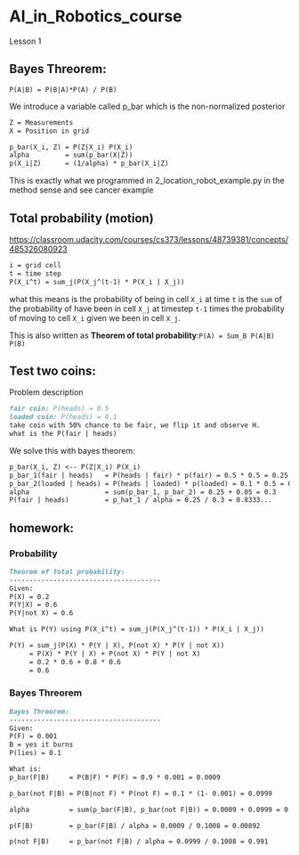 # AI_in_Robotics_course

Lesson 1

## Bayes Threorem:
``P(A|B) = P(B|A)*P(A) / P(B)``

We introduce a variable called p_bar which is the non-normalized posterior

```markdown
Z = Measurements
X = Position in grid

p_bar(X_i, Z) = P(Z|X_i) P(X_i)
alpha         = sum(p_bar(X|Z))
p(X_i|Z)      = (1/alpha) * p_bar(X_i|Z)
```
This is exactly what we programmed in 2_location_robot_example.py in the method sense and see cancer example

## Total probability (motion)
https://classroom.udacity.com/courses/cs373/lessons/48739381/concepts/485326080923
```markdown
i = grid cell
t = time step
P(X_i^t) = sum_j(P(X_j^(t-1) * P(X_i | X_j))
```
what this means is the probability of being in cell ``X_i`` at time ``t`` is the ``sum`` of the probability of have been in cell ``X_j`` at timestep ``t-1`` times the probability of moving to cell ``X_i`` given we been in cell ``X_j``.

This is also written as **Theorem of total probability**:``P(A) = Sum_B P(A|B) P(B)``



## Test two coins:
Problem description
```markdown
fair coin: P(heads) = 0.5
loaded coin: P(heads) = 0.1
take coin with 50% chance to be fair, we flip it and observe H. 
what is the P(fair | heads)
```


We solve this with bayes theorem:
```markdown
p_bar(X_i, Z) <-- P(Z|X_i) P(X_i)
p_bar_1(fair | heads)   = P(heads | fair) * p(fair) = 0.5 * 0.5 = 0.25
p_bar_2(loaded | heads) = P(heads | loaded) * p(loaded) = 0.1 * 0.5 = 0.05
alpha                   = sum(p_bar_1, p_bar_2) = 0.25 + 0.05 = 0.3
P(fair | heads)         = p_hat_1 / alpha = 0.25 / 0.3 = 0.8333...
```


## homework:
### Probability

```markdown
Theorem of total probability:
--------------------------------------
Given: 
P(X) = 0.2
P(Y|X) = 0.6
P(Y|not X) = 0.6

What is P(Y) using P(X_i^t) = sum_j(P(X_j^(t-1)) * P(X_i | X_j))

P(Y) = sum_j(P(X) * P(Y | X), P(not X) * P(Y | not X))
     = P(X) * P(Y | X) + P(not X) * P(Y | not X)
     = 0.2 * 0.6 + 0.8 * 0.6
     = 0.6
```

### Bayes Threorem
```markdown
Bayes Threorem:
--------------------------------------
Given: 
P(F) = 0.001
B = yes it burns
P(lies) = 0.1

What is:
p_bar(F|B)     = P(B|F) * P(F) = 0.9 * 0.001 = 0.0009

p_bar(not F|B) = P(B|not F) * P(not F) = 0.1 * (1- 0.001) = 0.0999

alpha          = sum(p_bar(F|B), p_bar(not F|B)) = 0.0009 + 0.0999 = 0.1008

p(F|B)         = p_bar(F|B) / alpha = 0.0009 / 0.1008 = 0.00892

p(not F|B)     = p_bar(not F|B) / alpha = 0.0999 / 0.1008 = 0.991
```
